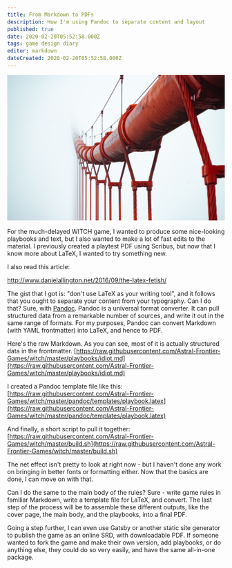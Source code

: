 ```yaml
---
title: From Markdown to PDFs
description: How I'm using Pandoc to separate content and layout
published: true
date: 2020-02-20T05:52:58.000Z
tags: game design diary
editor: markdown
dateCreated: 2020-02-20T05:52:58.000Z
---
```


![Featured Image](from-markdown-to-pdfs.jpg)

For the much-delayed WITCH game, I wanted to produce some nice-looking playbooks and text, but I also wanted to make a lot of fast edits to the material. I previously created a playtest PDF using Scribus, but now that I know more about LaTeX, I wanted to try something new.

I also read this article:

http://www.danielallington.net/2016/09/the-latex-fetish/

The gist that I got is: "don't use LaTeX as your writing tool", and it follows that you ought to separate your content from your typography. Can I do that? Sure, with [Pandoc](https://pandoc.org/). Pandoc is a universal format converter. It can pull structured data from a remarkable number of sources, and write it out in the same range of formats. For my purposes, Pandoc can convert Markdown (with YAML frontmatter) into LaTeX, and hence to PDF.

Here's the raw Markdown. As you can see, most of it is actually structured data in the frontmatter. [https://raw.githubusercontent.com/Astral-Frontier-Games/witch/master/playbooks/idiot.md](https://raw.githubusercontent.com/Astral-Frontier-Games/witch/master/playbooks/idiot.md)

I created a Pandoc template file like this: [https://raw.githubusercontent.com/Astral-Frontier-Games/witch/master/pandoc/templates/playbook.latex](https://raw.githubusercontent.com/Astral-Frontier-Games/witch/master/pandoc/templates/playbook.latex)

And finally, a short script to pull it together: [https://raw.githubusercontent.com/Astral-Frontier-Games/witch/master/build.sh](https://raw.githubusercontent.com/Astral-Frontier-Games/witch/master/build.sh)

The net effect isn't pretty to look at right now - but I haven't done any work on bringing in better fonts or formatting either. Now that the basics are done, I can move on with that.

Can I do the same to the main body of the rules? Sure - write game rules in familiar Markdown, write a template file for LaTeX, and convert. The last step of the process will be to assemble these different outputs, like the cover page, the main body, and the playbooks, into a final PDF.

Going a step further, I can even use Gatsby or another static site generator to publish the game as an online SRD, with downloadable PDF. If someone wanted to fork the game and make their own version, add playbooks, or do anything else, they could do so very easily, and have the same all-in-one package.


    